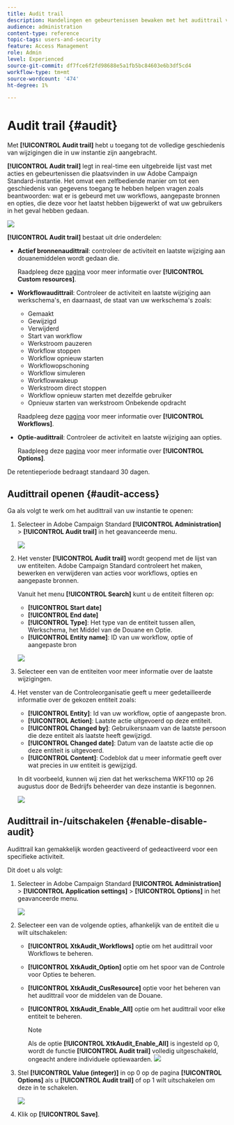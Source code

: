 ```yaml
---
title: Audit trail
description: Handelingen en gebeurtenissen bewaken met het audittrail voor campagne
audience: administration
content-type: reference
topic-tags: users-and-security
feature: Access Management
role: Admin
level: Experienced
source-git-commit: df7fce6f2fd98688e5a1fb5bc84603e6b3df5cd4
workflow-type: tm+mt
source-wordcount: '474'
ht-degree: 1%

---
```


# Audit trail {#audit}

Met **[!UICONTROL Audit trail]** hebt u toegang tot de volledige geschiedenis van wijzigingen die in uw instantie zijn aangebracht.

**[!UICONTROL Audit trail]** legt in real-time een uitgebreide lijst vast met acties en gebeurtenissen die plaatsvinden in uw Adobe Campaign Standard-instantie. Het omvat een zelfbediende manier om tot een geschiedenis van gegevens toegang te hebben helpen vragen zoals beantwoorden: wat er is gebeurd met uw workflows, aangepaste bronnen en opties, die deze voor het laatst hebben bijgewerkt of wat uw gebruikers in het geval hebben gedaan.

![](assets/audit-trail.png)

**[!UICONTROL Audit trail]** bestaat uit drie onderdelen:

* **Actief bronnenaudittrail**: controleer de activiteit en laatste wijziging aan douanemiddelen wordt gedaan die.

   Raadpleeg deze [pagina](../../developing/using/key-steps-to-add-a-resource.md) voor meer informatie over **[!UICONTROL Custom resources]**.

* **Workflowaudittrail**: Controleer de activiteit en laatste wijziging aan werkschema&#39;s, en daarnaast, de staat van uw werkschema&#39;s zoals:

   * Gemaakt
   * Gewijzigd
   * Verwijderd
   * Start van workflow
   * Werkstroom pauzeren
   * Workflow stoppen
   * Workflow opnieuw starten
   * Workflowopschoning
   * Workflow simuleren
   * Workflowwakeup
   * Werkstroom direct stoppen
   * Workflow opnieuw starten met dezelfde gebruiker
   * Opnieuw starten van werkstroom Onbekende opdracht

   Raadpleeg deze [pagina](../../automating/using/get-started-workflows.md) voor meer informatie over **[!UICONTROL Workflows]**.

* **Optie-audittrail**: Controleer de activiteit en laatste wijziging aan opties.

   Raadpleeg deze [pagina](../../administration/using/about-campaign-standard-settings.md) voor meer informatie over **[!UICONTROL Options]**.

De retentieperiode bedraagt standaard 30 dagen.

## Audittrail openen {#audit-access}

Ga als volgt te werk om het audittrail van uw instantie te openen:

1. Selecteer in Adobe Campaign Standard **[!UICONTROL Administration]** > **[!UICONTROL Audit trail]** in het geavanceerde menu.

   ![](assets/audit-trail.png)

1. Het venster **[!UICONTROL Audit trail]** wordt geopend met de lijst van uw entiteiten. Adobe Campaign Standard controleert het maken, bewerken en verwijderen van acties voor workflows, opties en aangepaste bronnen.

   Vanuit het menu **[!UICONTROL Search]** kunt u de entiteit filteren op:

   * **[!UICONTROL Start date]**
   * **[!UICONTROL End date]**
   * **[!UICONTROL Type]**: Het type van de entiteit tussen allen, Werkschema, het Middel van de Douane en Optie.
   * **[!UICONTROL Entity name]**: ID van uw workflow, optie of aangepaste bron

   ![](assets/audit-trail_2.png)

1. Selecteer een van de entiteiten voor meer informatie over de laatste wijzigingen.

1. Het venster van de Controleorganisatie geeft u meer gedetailleerde informatie over de gekozen entiteit zoals:

   * **[!UICONTROL Entity]**: Id van uw workflow, optie of aangepaste bron.
   * **[!UICONTROL Action]**: Laatste actie uitgevoerd op deze entiteit.
   * **[!UICONTROL Changed by]**: Gebruikersnaam van de laatste persoon die deze entiteit als laatste heeft gewijzigd.
   * **[!UICONTROL Changed date]**: Datum van de laatste actie die op deze entiteit is uitgevoerd.
   * **[!UICONTROL Content]**: Codeblok dat u meer informatie geeft over wat precies in uw entiteit is gewijzigd.

   In dit voorbeeld, kunnen wij zien dat het werkschema WKF110 op 26 augustus door de Bedrijfs beheerder van deze instantie is begonnen.

   ![](assets/audit-trail_3.png)

## Audittrail in-/uitschakelen {#enable-disable-audit}

Audittrail kan gemakkelijk worden geactiveerd of gedeactiveerd voor een specifieke activiteit.

Dit doet u als volgt:

1. Selecteer in Adobe Campaign Standard **[!UICONTROL Administration]** > **[!UICONTROL Application settings]** > **[!UICONTROL Options]** in het geavanceerde menu.

   ![](assets/audit-trail_4.png)

1. Selecteer een van de volgende opties, afhankelijk van de entiteit die u wilt uitschakelen:

   * **[!UICONTROL XtkAudit_Workflows]** optie om het audittrail voor Workflows te beheren.
   * **[!UICONTROL XtkAudit_Option]** optie om het spoor van de Controle voor Opties te beheren.
   * **[!UICONTROL XtkAudit_CusResource]** optie voor het beheren van het audittrail voor de middelen van de Douane.
   * **[!UICONTROL XtkAudit_Enable_All]** optie om het audittrail voor elke entiteit te beheren.

      >[!NOTE]
      >
      >Als de optie **[!UICONTROL XtkAudit_Enable_All]** is ingesteld op 0, wordt de functie **[!UICONTROL Audit trail]** volledig uitgeschakeld, ongeacht andere individuele optiewaarden.
   ![](assets/audit-trail_5.png)

1. Stel **[!UICONTROL Value (integer)]** in op 0 op de pagina **[!UICONTROL Options]** als u **[!UICONTROL Audit trail]** of op 1 wilt uitschakelen om deze in te schakelen.

   ![](assets/audit-trail_6.png)

1. Klik op **[!UICONTROL Save]**.